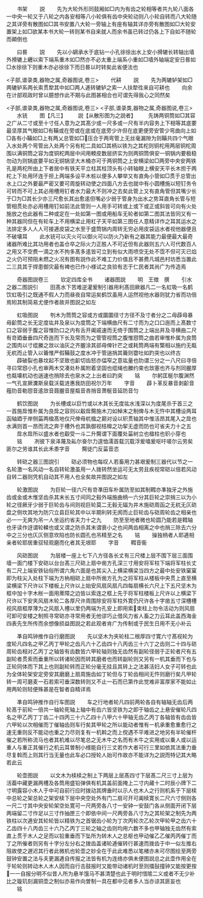 <!-- { "loadSidebar": true } -->
　　书架
　　説
　　先为大轮外形同鼓厢如□内为有齿之轮相等者共九轮八面各一中央一轮又于八轮之内各安相等八小轮俱有齿中央轮动则八小轮自转而八大轮随之其详旁有散图如□其书安置八大轮一旁轴上有座有轴其详亦旁有散图如□大轮安置架上如□欲某本书大轮一转则某书自来就人而余书虽已转过仍各上下自如不随轮而顚倒也








　　曰晷
　　説
　　先以小罁承水于底钻一小孔徐徐出水上安小搰辘长转轴出墙外搰辘上纒以索下端系重木如□然亦不必太重上端系小重如□墙外轴端定安日晷如□水徐徐下则重木亦必徐徐下而日晷以时转矣此省便法也

<子部,谱录类,器物之属,奇器图说,卷三>
　　代耕
　　説
　　先为两辘轳架如□两辘轳系两长索贯犂其中如□两人逓转辘轳之索一人扶犂徃来自可耕也
　　向余在计部观政时曾以臆想作此不期与此图甚相合也可谓先得我心之同然矣










<子部,谱录类,器物之属,奇器图说,卷三>
<子部,谱录类,器物之属,奇器图说,卷三>
　　水铳
　　图【凡三】
　　説【从散形图为之説者】
　　先铸两铜筒如□其容之广从二寸或至十寸任人意为之其髙少或一尺多或一尺有半内容务上下相等其底要最坚厚其气眼如□有鞴或在旁或在底或在底旁少许但在底更便旁安管少弯曲向上如□各有小鞴如□上有两乂总管如□压合于两弯管上无丝毫漏隙为则鞴共四个气眼入水处两个弯管出入处两个另有柁二具如□其柄以铁为之其柁则铜柁用两层铜柁周围以满铜筒之容为度铜柁两层中间用輭皮数层挤实为则两铜筒俱安一铜锅内要极稳勿动为则锅底要平如无铜锅坚大木桶亦可于两铜筒之上安横梁如□两旁中央安两铁孔是两柁所由上下者居中有铁天平立柱其柱顶头有小转轴眼上横安天平长木担于两柁上下处用环连于担上两端多设平木桩以便多人攀举又有直角小管如□贯于总管出水上口之外要最严密又要可周旋转动使之四面八方去也就中有小圆槽施以短钉务令可转而不可上其必用槽用钉者水力最大不则冲之去矣此管上又有直角管但其嘴少长于□为□其长少亦三尺愈长其出愈逺但嘴必少弱于管身为出水之势耳直角长管与短管相贯处亦必用槽用钉如前法此管则一人用手可转或上或下或正或斜皆可向有火处施放之也此器有二种或定在一处如第一图或用船车无轮者如第二图其法皆同又有一种其器同但在有轮车上不用横梁止用杠子天平如第三图任人意精详作之耳其运水之法排定多人人人可接逓皮袋之水至于盛筒锅内周转无穷必用皮袋运水者视他器便且不破壊耳
　　此水铳可以灭火可以御火可以防火乃新有之器其能力最便最大最奇诸器所难比其功用者也盖仓卒之际火力正胜人不可近但有此器则五六人可代数百人之用又不空费一滴之水不拘多髙多逺皆可立到有似大雨喷空无处不霑不但可灭已焰之火仍可预阻未燃之火况有图有説作此不难工力价值且不甚费凡城邑村坊悉当置此二三具其于捍患御灾最有裨也已作小様试之良验有志于仁民者其尚广为传造焉








　　奇器图説卷三
　　钦定四库全书
　　诸器图説
　　明　王徴　撰
　　引水之器二图説引
　　田髙水下苦难逆灌爰制引器用利髙田厥器凡二一名虹吸一名鹤饮虹吸引之既通不假人力而昼夜自常运矣鹤饮虽用人运然视他水器则犹力省而功倍焉矧其制简易尤便作者故并图説之如左















　　虹吸图説
　　刳木为筒筒之容或方或圜圜径寸方径不及寸者分之二毋薜毋暴毋齘筒之长无定度竑井及泉以为度筒之下端横曲尺有二寸而为之口口迤而上髙数寸口之容弱于腹之容惟阞口之内有舌开阖戚速而无倚于围筒之上端出井及寻横曲二尺有竒廼垂垂四尺奇迤而下长及常而为之管管视筒之腹惟惌筒之曲若审惟朴属为良筒之围肉以寸绲縢之敜以油灰之齐腛涂其郤毋俾针芒之或耗筒两端有檠相以施约无甐无杌而止管入以籥惟严假鞴鼓之度水冲于管遄捎其籥则霤吐如趵突也以终古
　　薜破裂也暴坟起不坚致也齘切齿怒亦偪窄之意竑量也阞谓三分之一八尺曰寻倍寻曰常惌小孔也审两木交凑处朴属附着坚固也绲绳也縢约束也敜塞也齐与剂同腛厚也甐壊杌动也遄速也捎除去也泉水之上出者曰趵突
　　铭
　　尔躬匡梴尔腹渊然一气孔宣厥瀵斯泉载沃载涟惠我防田祝尔万年
　　字音
　　薜卜革反暴音剥齘音薤阞音勒惌音逺敜音聂腛音屋甐音吝捎音萧梴音延防音匀










　　鹤饮图説
　　为长槽或以巨竹或以木其长无度竑水浅深以为度尾杀于首三之一首施戽惟朴属为良戽之容则以觳戽臋施木刀如棹末之制俾与木无忤中其槽设两耳函轴廼于岸侧菑两楹髙地仅尺俾毋杌楹之巅对设以轵贯轴其中惟活昂其尾入之戽也水满则首一昂而流之奔于槽外也其孰御视桔橰之功挈无虚而防也可省夫力十之五
　　戽水戽所以盛水者也觳受一斗二升臋谓下面覆处菑树立也楹柱也轵小穿也
　　铭
　　冽彼下泉泽蔑及畆尔奋尔力遑恤濡首载沉载浮爰噏爰呕吁嗟尔云劳矣匪尔之劳谁其长此禾黍字音
　　臋徒门反菑音恣

　　转硙之器三图説引
　　硙必须物也每叹人若畜用力甚艰爰制三器代以节之一名轮激一名风动一名自转轮激虽用一人拨转然坐运可无太劳且疾视常硙以倍若风动自转二器则凭机自动其不用人也全矣故并图説之如左











　　轮激图説
　　为巨轮一径六尺有竒凖田车朴属防至如其制轊亦凖独牙之外施齿或金或木惟坚齿杀其末长五寸间同之毂外端施曲柄一六分其巨轮之崇捎三以为小轮之径厥牙少弱于巨轮齿与间则视巨轮莫二无毂无辐为井木施硙周函之无杌无仄硙盘之侧坎其地为防穴立县巨轮其中以半期利转无阂而止巨轮齿与硙周轮齿之相亲也必一一无爽为吊一人坐运约省夫力十之九
　　防至至地者微也轮圆乃能若是轊轴也牙读作迓谓轮輮也或又谓之防杀其末谓衰小之也间两齿相离之中也捎三除去六分中之三分也仄仄侧意坎陷也防长圆孔也吊精至之名
　　铭
　　操独柄者人耶逓相亲者轮耶居重驭轻观磨而化者其无垠耶
　　字音
　　轊音衞














　　风硙图説
　　为层楼一座上七下八方径各长丈有三尺楼上层不围下层三面围墙一面门楼下安硙以台台髙三尺硙上扇中凿方孔深三寸用安将军柱下端将军柱长丈有二尺上端安铁钻俗所谓六角六面是也其尖入上横梁横梁当四方之最中处安铁窠窠即为柱尖入处柱下端为方枘相硙上扇中所凿方孔为之将军柱从楼板中央贯上直至横梁横梁下尺许以下楼板上尺许以上始安风扇风扇凡四每扇横长六尺上下五尺坚木为框中加十字木枨一面用蓆障之边皆以索连之框上先于将军柱楼板上尺许以上横梁下尺许以下安夹风扇木轮二各厚尺许周围除安将军柱外寛仍尺许各十字凿五寸深槽槽视风扇框厚薄为之风扇入槽以里仍两端为孔安上即用索束柱上勿令活动为则风扇可卸可安楼之制照寻常硙亦寻常用者无他谬巧止借风力省人畜之力云耳此盖西海金四表先生所传而余想像损益图説之若此观者肯广为传制或于民生日用不无小补云














　　凖自鸣钟推作自行磨图説
　　先以坚木为夹轮柱二根厚四寸寛六寸髙视轮为度轮凡四名之甲乙丙丁甲轮之齿凡六十乙齿四十八丙齿三十六丁之齿则二十四与硙周轮齿相对乙丙丁之轴皆有齿数皆六甲轮轴则独无齿然有副轮径弱于正轮者尺有五副轮者贯索而垂重所以转诸轮因而转其磨者也而转副轮则又另有一机其垂而下也与正轮同体而下其上也则副轮转而正轮分毫无挂且其转上之法甚活妇人女子可转也此为全体轮架安定旁安其磨磨上扇周施齿如丁轮但与丁轮齿相间无忤则磨行矣凡甲轮转一周可磨麦一石若索可垂深数转则又不止一石而已第作此觉难非富厚家不能如止用两轮则轻便殊甚是在智者自精详焉



















　　凖自鸣钟推作自行车图説
　　车之行地者轮凡四前两轮各自有轴轴无齿后两轮髙于前轮一倍共一轴轮死轴上轴中有齿六皆坚铁为之即于轴齿之上悬安催轮凡四名之甲乙丙丁丁齿二十四丙三十六乙四十八甲六十甲轴无齿乙丙丁各轴皆有齿齿皆六甲轮以次相催而丁催轴齿则车行矣其甲轮之所以能动者惟有一机承重愈重愈行之速无重则反不能动也重之力尽则复有一机斡之而上傥遇不平难进之地另有半轮催杆催之若所称流马也者其机难以尽笔总之无木牛之名而有木牛之实用或以乗人或以运重人与重正其催行之机云耳曽制小様能自行三丈若作大者可行三里如依其法重力垂尽复斡而上则其行当无量也此车必口授轮人始可作故亦不能详为之説而特记其大略若此云

















　　轮壶图説
　　以文木为椟椟之制上下两层上层髙四寸下层髙二尺三寸上层为活葢中藏更漏两槽及各筒用盛铅弹俱有机其盖前面掩上二寸内藏十二时辰小牌下二寸明露容小木人于中可自前行应时拨动其牌垂时以示人也木人之行则机系于下层椟中总轮之架总轮之架安椟下层中央空处外有门二扇可开可阖椟寛长二尺六寸侧则各一尺二寸其中央安轮架空处寛可一尺两旁各八寸一安钟一安鼓门各从侧面开闭下层两端留二寸作足以三寸作抽匣三个即依中间一尺两旁各八寸为之其轮架之制先为两铁柱以次逓安其轮轮皆以精铁为之首锯齿小轮为丁次丙轮次乙轮次甲轮甲之齿六十乙齿四十八丙齿三十六乃乙丙丁三轮之轴之齿则均用六数不多也甲轴独无齿然有索直上贯于木人之足而以铅重垂而下坠所为转木人之总枢也甲动催乙乙催丙丙催丁而丁之所催者则另有十字分左分右之拨齿盖诸轮逓催转行甚速而拨齿于中一似左推右阻故使之遅迟其行者此微机也轮壶之妙全在于此此难悉以笔楮亦未可尽图绘至两旁鼓钟安置之法与夫更漏逓自传报之法皆有机为连络亦俱未便图説总之此壶作用全在于轮轮则转动木人木人因而自行击鼓报时又能带动诸机时至则擂鼔撞钟又能按更按一一自报分明不似昔人所为悬羊饿马不甚清楚也此于明时惜隂二义或者不无少补比之璇玑刻漏铜壶之制似亦易作向曽制一具在都中见者多人当亦谅其匪妄也
　　铭
